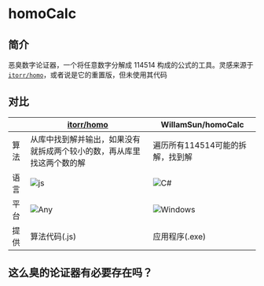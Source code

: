 # homoCalc
## 简介
恶臭数字论证器，一个将任意数字分解成 114514 构成的公式的工具。灵感来源于[`itorr/homo`](https://github.com/itorr/homo)，或者说是它的重置版，但未使用其代码  
## 对比

||[itorr/homo](https://github.com/itorr/homo)|WillamSun/homoCalc|
|---|---|---|
|算法|从库中找到解并输出，如果没有就拆成两个较小的数，再从库里找这两个数的解|遍历所有114514可能的拆解，找到解|
|语言|![js](https://img.shields.io/badge/javascript-fad500?style=for-the-badge&logo=javascript&logoColor=white)|![C#](https://img.shields.io/badge/C%23-239120?style=for-the-badge&logo=c-sharp&logoColor=white)|
|平台|![Any](https://img.shields.io/badge/any-000000?style=for-the-badge&logoColor=white)|![Windows](https://img.shields.io/badge/windows-0177d7?style=for-the-badge&logo=windows&logoColor=white)|
|提供|算法代码(.js)|应用程序(.exe)|
## 这么臭的论证器有必要存在吗？
